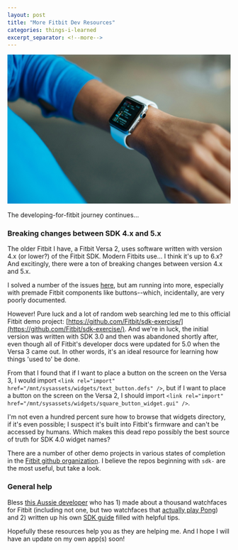 ```yaml
---
layout: post
title: "More Fitbit Dev Resources"
categories: things-i-learned
excerpt_separator: <!--more-->
---
```

![a stock photo of a person wearing a smartwatch. I'm not even sure if this is an actual fitbit.](/assets/is-this-even-a-fitbit.jpg)

The developing-for-fitbit journey continues...

### Breaking changes between SDK 4.x and 5.x

The older Fitbit I have, a Fitbit Versa 2, uses software written with version 4.x (or lower?) of the Fitbit SDK. Modern Fitbits use... I think it's up to 6.x? And excitingly, there were a ton of breaking changes between version 4.x and 5.x.

I solved a number of the issues [here](/things-i-learned/2024/05/24/fitbit-dev.html), but am running into more, especially with premade Fitbit components like buttons--which, incidentally, are very poorly documented.

However! Pure luck and a lot of random web searching led me to this official Fitbit demo project: [https://github.com/Fitbit/sdk-exercise/](https://github.com/Fitbit/sdk-exercise/). And we're in luck, the initial version was written with SDK 3.0 and then was abandoned shortly after, even though all of Fitbit's developer docs were updated for 5.0 when the Versa 3 came out. In other words, it's an ideal resource for learning how things 'used to' be done.

From that I found that if I want to place a button on the screen on the Versa 3, I would import `<link rel="import" href="/mnt/sysassets/widgets/text_button.defs" />`, but if I want to place a button on the screen on the Versa 2, I should import `<link rel="import" href="/mnt/sysassets/widgets/square_button_widget.gui" />`. 

I'm not even a hundred percent sure how to browse that widgets directory, if it's even possible; I suspect it's built into Fitbit's firmware and can't be accessed by humans. Which makes this dead repo possibly the best source of truth for SDK 4.0 widget names?

There are a number of other demo projects in various states of completion in the [Fitbit github organization](https://github.com/orgs/Fitbit/repositories?type=all). I believe the repos beginning with `sdk-` are the most useful, but take a look.

### General help

Bless [this Aussie developer](https://gondwanasoftware.au/fitbit/sdk-faq) who has 1) made about a thousand watchfaces for Fitbit (including not one, but two watchfaces that [actually play Pong](https://gondwanasoftware.au/fitbit/products/stench)) and 2) written up his own [SDK guide](https://gondwanasoftware.au/fitbit/sdk-faq) filled with helpful tips.

Hopefully these resources help you as they are helping me. And I hope I will have an update on my own app(s) soon!
